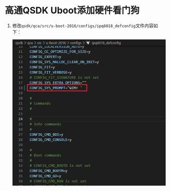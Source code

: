 # 高通QSDK Uboot添加硬件看门狗

1. 修改`qsdk/qca/src/u-boot-2016/configs/ipq6018_defconfig`文件内容如下：

   ![](media/image-20231205135816506.png)